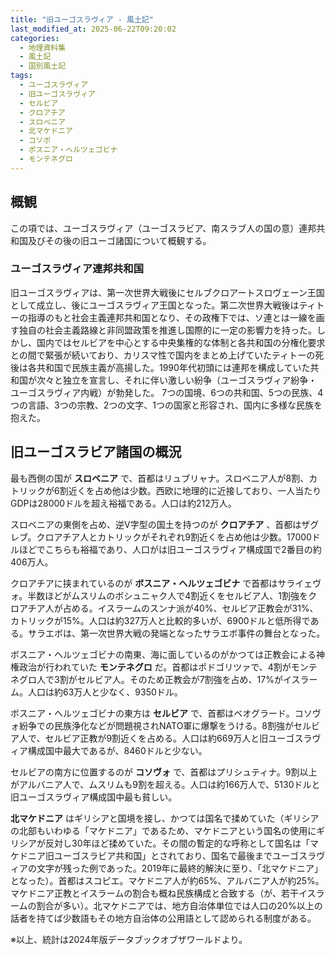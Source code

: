 ```yaml
---
title: "旧ユーゴスラヴィア - 風土記"
last_modified_at: 2025-06-22T09:20:02
categories:
  - 地理資料集
  - 風土記
  - 国別風土記
tags:
  - ユーゴスラヴィア
  - 旧ユーゴスラヴィア
  - セルビア
  - クロアチア
  - スロベニア
  - 北マケドニア
  - コソボ
  - ボスニア・ヘルツェゴビナ
  - モンテネグロ
---
```

## 概観
この項では、ユーゴスラヴィア（ユーゴスラビア、南スラブ人の国の意）連邦共和国及びその後の旧ユーゴ諸国について概観する。
### ユーゴスラヴィア連邦共和国
旧ユーゴスラヴィアは、第一次世界大戦後にセルブクロアートスロヴェーン王国として成立し、後にユーゴスラヴィア王国となった。第二次世界大戦後はティトーの指導のもと社会主義連邦共和国となり、その政権下では、ソ連とは一線を画す独自の社会主義路線と非同盟政策を推進し国際的に一定の影響力を持った。しかし、国内ではセルビアを中心とする中央集権的な体制と各共和国の分権化要求との間で緊張が続いており、カリスマ性で国内をまとめ上げていたティトーの死後は各共和国で民族主義が高揚した。1990年代初頭には連邦を構成していた共和国が次々と独立を宣言し、それに伴い激しい紛争（ユーゴスラヴィア紛争・ユーゴスラヴィア内戦）が勃発した。
7つの国境、6つの共和国、5つの民族、4つの言語、3つの宗教、2つの文字、1つの国家と形容され、国内に多様な民族を抱えた。

## 旧ユーゴスラビア諸国の概況
最も西側の国が **スロベニア** で、首都はリュブリャナ。スロベニア人が8割、カトリックが6割近くを占め他は少数。西欧に地理的に近接しており、一人当たりGDPは28000ドルを超え裕福である。人口は約212万人。

スロベニアの東側を占め、逆V字型の国土を持つのが **クロアチア** 、首都はザグレブ。クロアチア人とカトリックがそれぞれ9割近くを占め他は少数。17000ドルほどでこちらも裕福であり、人口がは旧ユーゴスラヴィア構成国で2番目の約406万人。

クロアチアに挟まれているのが **ボスニア・ヘルツェゴビナ** で首都はサライェヴォ。半数ほどがムスリムのボシュニャク人で4割近くをセルビア人、1割強をクロアチア人が占める。イスラームのスンナ派が40%、セルビア正教会が31%、カトリックが15%。人口は約327万人と比較的多いが、6900ドルと低所得である。サラエボは、第一次世界大戦の発端となったサラエボ事件の舞台となった。

ボスニア・ヘルツェゴビナの南東、海に面しているのがかつては正教会による神権政治が行われていた **モンテネグロ** だ。首都はポドゴリツァで、4割がモンテネグロ人で3割がセルビア人。そのため正教会が7割強を占め、17%がイスラーム。人口は約63万人と少なく、9350ドル。

ボスニア・ヘルツェゴビナの東方は **セルビア** で、首都はベオグラード。コソヴォ紛争での民族浄化などが問題視されNATO軍に爆撃をうける。8割強がセルビア人で、セルビア正教が9割近くを占める。人口は約669万人と旧ユーゴスラヴィア構成国中最大であるが、8460ドルと少ない。

セルビアの南方に位置するのが **コソヴォ** で、首都はプリシュティナ。9割以上がアルバニア人で、ムスリムも9割を超える。人口は約166万人で、5130ドルと旧ユーゴスラヴィア構成国中最も貧しい。

 **北マケドニア** はギリシアと国境を接し、かつては国名で揉めていた（ギリシアの北部もいわゆる「マケドニア」であるため、マケドニアという国名の使用にギリシアが反対し30年ほど揉めていた。その間の暫定的な呼称として国名は「マケドニア旧ユーゴスラビア共和国」とされており、国名で最後までユーゴスラヴィアの文字が残った例であった。2019年に最終的解決に至り、「北マケドニア」となった）。首都はスコピエ。マケドニア人が約65%、アルバニア人が約25%。マケドニア正教とイスラームの割合も概ね民族構成と合致する（が、若干イスラームの割合が多い）。北マケドニアでは、地方自治体単位では人口の20%以上の話者を持てば少数語もその地方自治体の公用語として認められる制度がある。

※以上、統計は2024年版データブックオブザワールドより。
